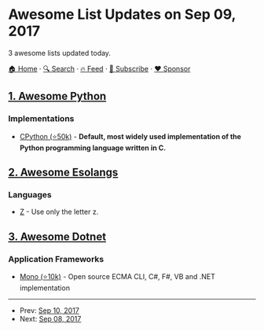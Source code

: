 # Awesome List Updates on Sep 09, 2017

3 awesome lists updated today.

[🏠 Home](/README.md) · [🔍 Search](https://www.trackawesomelist.com/search/) · [🔥 Feed](https://www.trackawesomelist.com/rss.xml) · [📮 Subscribe](https://trackawesomelist.us17.list-manage.com/subscribe?u=d2f0117aa829c83a63ec63c2f&id=36a103854c) · [❤️  Sponsor](https://github.com/sponsors/theowenyoung)



## [1. Awesome Python](/content/vinta/awesome-python/README.md)

### Implementations

*   [CPython (⭐50k)](https://github.com/python/cpython) - **Default, most widely used implementation of the Python programming language written in C.**

## [2. Awesome Esolangs](/content/angrykoala/awesome-esolangs/README.md)

### Languages

*   [Z](https://esolangs.org/wiki/Z) - Use only the letter z.

## [3. Awesome Dotnet](/content/quozd/awesome-dotnet/README.md)

### Application Frameworks

*   [Mono (⭐10k)](https://github.com/mono/mono) - Open source ECMA CLI, C#, F#, VB and .NET implementation

---

- Prev: [Sep 10, 2017](/content/2017/09/10/README.md)
- Next: [Sep 08, 2017](/content/2017/09/08/README.md)